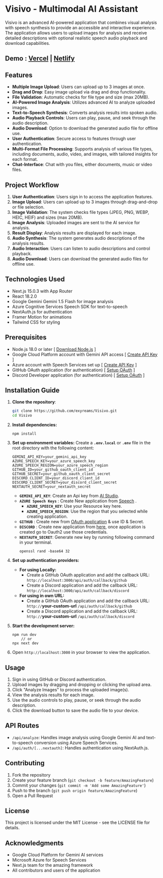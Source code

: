 # Visivo - Multimodal AI Assistant

Visivo is an advanced AI-powered application that combines visual analysis with speech synthesis to provide an
accessible and interactive experience. The application allows users to upload images for analysis and receive detailed
descriptions with optional realistic speech audio playback and download capabilities.

## Demo : [**Vercel**](https://visivo.vercel.app/) | [**Netlify**](https://viisivo.netlify.app/)

## Features

- **Multiple Image Upload**: Users can upload up to 3 images at once.
- **Drag and Drop**: Easy image upload via drag and drop functionality.
- **File Validation**: Automatic checks for file type and size (max 20MB).
- **AI-Powered Image Analysis**: Utilizes advanced AI to analyze uploaded images.
- **Text-to-Speech Synthesis**: Converts analysis results into spoken audio.
- **Audio Playback Controls**: Users can play, pause, and seek through the audio description.
- **Audio Download**: Option to download the generated audio file for offline use.
- **User Authentication**: Secure access to features through user authentication.
- **Multi-Format File Processing**: Supports analysis of various file types, including documents, audio, video, and
  images, with tailored insights for each format.
- **Chat-Interface**: Chat with you files, either documents, music or video files.

## Project Workflow

1. **User Authentication**: Users sign in to access the application features.
2. **Image Upload**: Users can upload up to 3 images through drag-and-drop or file selection.
3. **Image Validation**: The system checks file types (JPEG, PNG, WEBP, HEIC, HEIF) and sizes (max 20MB).
4. **Image Analysis**: Uploaded images are sent to the AI service for analysis.
5. **Result Display**: Analysis results are displayed for each image.
6. **Audio Synthesis**: The system generates audio descriptions of the analysis results.
7. **Audio Interaction**: Users can listen to audio descriptions and control playback.
8. **Audio Download**: Users can download the generated audio files for offline use.

## Technologies Used

- Next.js 15.0.3 with App Router
- React 18.2.0
- Google Gemini Gemini 1.5 Flash for image analysis
- Azure Cognitive Services Speech SDK for text-to-speech
- NextAuth.js for authentication
- Framer Motion for animations
- Tailwind CSS for styling

## Prerequisites

- Node.js 18.0 or later [ [Download Node.js](https://nodejs.org/en/download/package-manager) ]
- Google Cloud Platform account with Gemini API access [ [Create API Key](https://aistudio.google.com/apikey) ]
- Azure account with Speech Services set up [ [Create API Key](https://speech.microsoft.com/portal/speechtotexttool) ]
- GitHub OAuth application (for authentication) [ [Setup OAuth](https://github.com/settings/developers) ]
- Discord Developer application (for authentication) [ [Setup OAuth](https://discord.com/developers/applications) ]

## Installation Guide

1. **Clone the repository**:
   ```bash
   git clone https://github.com/exyreams/Visivo.git
   cd Visivo
2. **Install dependencies:**

   ```shellscript
   npm install
   ```


3. **Set up environment variables:**
   Create a **`.env.local`** or **`.env`** file in the root directory with the following content:
   ```plaintext
   GEMINI_API_KEY=your_gemini_api_key
   AZURE_SPEECH_KEY=your_azure_speech_key
   AZURE_SPEECH_REGION=your_azure_speech_region
   GITHUB_ID=your_github_oauth_client_id
   GITHUB_SECRET=your_github_oauth_client_secret
   DISCORD_CLIENT_ID=your_discord_client_id
   DISCORD_CLIENT_SECRET=your_discord_client_secret
   NEXTAUTH_SECRET=your_nextauth_secret
   ```
    - **`GEMINI_API_KEY`**: Create an Api key from [AI Studio](https://aistudio.google.com/apikey).
    - **`AZURE Speech Keys`** :
      Create New application from [Speech](https://speech.microsoft.com/portal/speechtotexttool)    .
        - **`AZURE_SPEECH_KEY`**: Use your Resource key here.
        - **`AZURE_SPEECH_REGION`**: Use the region that you selected while creating application.
    - **`GITHUB`**    : Create new from [OAuth application](https://github.com/settings/developers) & use ID & Secret.
    - **`DISCORD`** : Create new application from [here](https://discord.com/developers/applications), once application
      is created go to Oauth2 use those credentials.
    - **`NEXTAUTH_SECRET`**: Generate new key by running following command in your terminal.
      ```shellscript
      openssl rand -base64 32
      ```
4. **Set up authentication providers:**
    - **For using Locally:**
        - Create a GitHub OAuth application and add the callback URL: `http://localhost:3000/api/auth/callback/github`
        - Create a Discord application and add the callback URL: `http://localhost:3000/api/auth/callback/discord`
    - **For using in own URL:**
        - Create a GitHub OAuth application and add the callback URL: `http://`**your-custom-url**
          `/api/auth/callback/github`
        - Create a Discord application and add the callback URL: `http://`**your-custom-url**
          `/api/auth/callback/discord`

5. **Start the development server:**
   ```shellscript
   npm run dev
       // or
   npx next dev
   ```

6. Open `http://localhost:3000` in your browser to view the application.

## Usage

1. Sign in using GitHub or Discord authentication.
2. Upload images by dragging and dropping or clicking the upload area.
3. Click "Analyze Images" to process the uploaded image(s).
4. View the analysis results for each image.
5. Use the audio controls to play, pause, or seek through the audio description.
6. Click the download button to save the audio file to your device.

## API Routes

- `/api/analyze`: Handles image analysis using Google Gemini AI and text-to-speech conversion using Azure Speech
  Services.
- `/api/auth/[...nextauth]`: Handles authentication using NextAuth.js.

## Contributing

1. Fork the repository
2. Create your feature branch (`git checkout -b feature/AmazingFeature`)
3. Commit your changes (`git commit -m 'Add some AmazingFeature'`)
4. Push to the branch (`git push origin feature/AmazingFeature`)
5. Open a Pull Request

## License

This project is licensed under the MIT License - see the LICENSE file for details.

## Acknowledgments

- Google Cloud Platform for Gemini AI services
- Microsoft Azure for Speech Services
- Next.js team for the amazing framework
- All contributors and users of the application